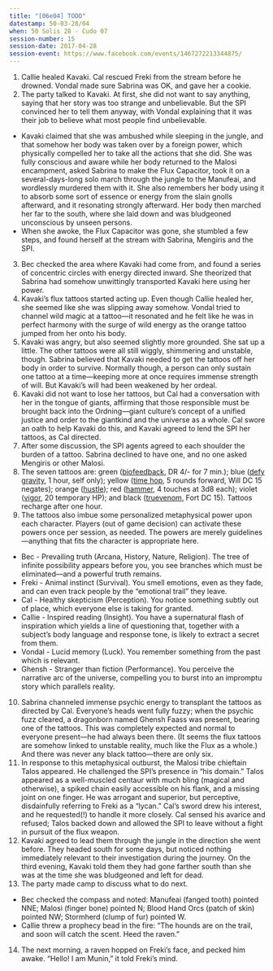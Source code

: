```yaml
---
title: "[06e04] TODO"
datestamp: 50-03-28/04
when: 50 Solis 28 - Cudo 07
session-number: 15
session-date: 2017-04-28
session-event: https://www.facebook.com/events/1467272213344875/
---
```


1. Callie healed Kavaki. Cal rescued Freki from the stream before he drowned. Vondal made sure Sabrina was OK, and gave her a cookie.
2. The party talked to Kavaki. At first, she did not want to say anything, saying that her story was too strange and unbelievable. But the SPI convinced her to tell them anyway, with Vondal explaining that it was their job to believe what most people find unbelievable.

  * Kavaki claimed that she was ambushed while sleeping in the jungle, and that somehow her body was taken over by a foreign power, which physically compelled her to take all the actions that she did. She was fully conscious and aware while her body returned to the Malosi encampment, asked Sabrina to make the Flux Capacitor, took it on a several-days-long solo march through the jungle to the Manufeai, and wordlessly murdered them with it. She also remembers her body using it to absorb some sort of essence or energy from the slain gnolls afterward, and it resonating strongly afterward. Her body then marched her far to the south, where she laid down and was bludgeoned unconscious by unseen persons.
  * When she awoke, the Flux Capacitor was gone, she stumbled a few steps, and found herself at the stream with Sabrina, Mengiris and the SPI.

3. Bec checked the area where Kavaki had come from, and found a series of concentric circles with energy directed inward. She theorized that Sabrina had somehow unwittingly transported Kavaki here using her power.
4. Kavaki’s flux tattoos started acting up. Even though Callie healed her, she seemed like she was slipping away somehow. Vondal tried to channel wild magic at a tattoo—it resonated and he felt like he was in perfect harmony with the surge of wild energy as the orange tattoo jumped from her onto his body.
5. Kavaki was angry, but also seemed slightly more grounded. She sat up a little. The other tattoos were all still wiggly, shimmering and unstable, though. Sabrina believed that Kavaki needed to get the tattoos off her body in order to survive. Normally though, a person can only sustain one tattoo at a time—keeping more at once requires immense strength of will. But Kavaki’s will had been weakened by her ordeal.
6. Kavaki did not want to lose her tattoos, but Cal had a conversation with her in the tongue of giants, affirming that those responsible must be brought back into the Ordning—giant culture’s concept of a unified justice and order to the giantkind and the universe as a whole. Cal swore an oath to help Kavaki do this, and Kavaki agreed to lend the SPI her tattoos, as Cal directed.
7. After some discussion, the SPI agents agreed to each shoulder the burden of a tattoo. Sabrina declined to have one, and no one asked Mengiris or other Malosi.
8. The seven tattoos are: green ([biofeedback](http://www.d20pfsrd.com/psionics-unleashed/psionic-powers/b/biofeedback), DR 4/- for 7 min.); blue ([defy gravity](http://www.d20pfsrd.com/psionics-unleashed/psionic-powers/d/defy-gravity), 1 hour, self only); yellow ([time hop](http://www.d20pfsrd.com/psionics-unleashed/psionic-powers/t/time-hop/), 5 rounds forward, Will DC 15 negates); orange ([hustle](http://www.d20pfsrd.com/psionics-unleashed/psionic-powers/h/hustle)); red ([hammer](http://www.d20pfsrd.com/psionics-unleashed/psionic-powers/h/hammer), 4 touches at 3d8 each); violet ([vigor](http://www.d20pfsrd.com/psionics-unleashed/psionic-powers/v/vigor/), 20 temporary HP); and black ([truevenom](http://www.d20pfsrd.com/psionics-unleashed/psionic-powers/t/truevenom/), Fort DC 15). Tattoos recharge after one hour.
9. The tattoos also imbue some personalized metaphysical power upon each character. Players (out of game decision) can activate these powers once per session, as needed. The powers are merely guidelines—anything that fits the character is appropriate here.

  * Bec - Prevailing truth (Arcana, History, Nature, Religion). The tree of infinite possibility appears before you, you see branches which must be eliminated—and a powerful truth remains.
  * Freki - Animal instinct (Survival). You smell emotions, even as they fade, and can even track people by the “emotional trail” they leave.
  * Cal - Healthy skepticism (Perception). You notice something subtly out of place, which everyone else is taking for granted.
  * Callie - Inspired reading (Insight). You have a supernatural flash of inspiration which yields a line of questioning that, together with a subject’s body language and response tone, is likely to extract a secret from them.
  * Vondal - Lucid memory (Luck). You remember something from the past which is relevant.
  * Ghensh - Stranger than fiction (Performance). You perceive the narrative arc of the universe, compelling you to burst into an impromptu story which parallels reality.

10. Sabrina channeled immense psychic energy to transplant the tattoos as directed by Cal. Everyone’s heads went fully fuzzy; when the psychic fuzz cleared, a dragonborn named Ghensh Faass was present, bearing one of the tattoos. This was completely expected and normal to everyone present—he had always been there. (It seems the flux tattoos are somehow linked to unstable reality, much like the Flux as a whole.) And there was never any black tattoo—there are only six.
11. In response to this metaphysical outburst, the Malosi tribe chieftain Talos appeared. He challenged the SPI’s presence in “his domain.” Talos appeared as a well-muscled centaur with much bling (magical and otherwise), a spiked chain easily accessible on his flank, and a missing joint on one finger. He was arrogant and superior, but perceptive, disdainfully referring to Freki as a “lycan.” Cal’s sword drew his interest, and he requested(!) to handle it more closely. Cal sensed his avarice and refused; Talos backed down and allowed the SPI to leave without a fight in pursuit of the flux weapon.
12. Kavaki agreed to lead them through the jungle in the direction she went before. They headed south for some days, but noticed nothing immediately relevant to their investigation during the journey. On the third evening, Kavaki told them they had gone farther south than she was at the time she was bludgeoned and left for dead.
13. The party made camp to discuss what to do next.

  * Bec checked the compass and noted: Manufeai (fanged tooth) pointed NNE; Malosi (finger bone) pointed N; Blood Hand Orcs (patch of skin) pointed NW; Stormherd (clump of fur) pointed W.
  * Callie threw a prophecy bead in the fire: “The hounds are on the trail, and soon will catch the scent. Heed the raven.”

14. The next morning, a raven hopped on Freki’s face, and pecked him awake. “Hello! I am Munin,” it told Freki’s mind.
